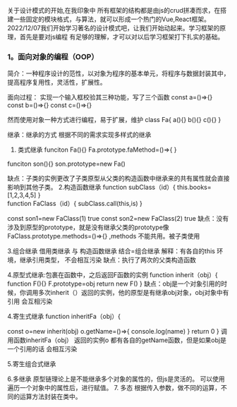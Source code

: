 关于设计模式的开始,在我印象中 所有框架的结构都是由js的crud拼凑而求，在搭建一些固定的模块格式，与算法，就可以形成一个热门的Vue,React框架。
2022/12/07我们开始学习著名的设计模式吧，让我们开始动起来。学习框架的原理，首先是要对js编程 有足够的理解，才可以对以后学习框架打下扎实的基础。


### 1。面向对象的编程（OOP）
简介：一种程序设计的范性，以对象为程序的基本单元，将程序与数据封装其中，提高程序复用性，灵活性，扩展性。
                              

面向过程：
实现一个输入框校验其三种功能，写了三个函数 
const a=()=>{}
const b=()=>{}
const c=()=>{}

然而使用对象一种方式进行编程，易于扩展，维护
class Fa{
  a(){}
  b(){}
  c(){}
}


继承：继承的方式 根据不同的需求实现多样式的继承
1. 类式继承
funciton Fa(){}
Fa.prototype.faMethod=()=>{
}

funciton son(){}
son.prototype=new Fa()
<!-- 这样子对象原型=父亲的实例 那么就继承了父亲上的方法 faMethod-->
缺点：子类的实例更改了子类原型从父类的构造函数中继承来的共有属性就会直接影响到其他子类。
2.构造函数继承
 function subClass（id）{
   this.books=[1,2,3,4,5]
 }      
 function FaClass（id）{
   subClass.call(this,is)
 }  

 const son1=new FaClass(1) true
 const son2=new FaClass(2) true
缺点：没有涉及到原型的prototype，就是没有继承父类的prototype像FaClass.prototype.methods=()=>{} ,methods 不能共用。被子类使用

3.组合继承
借用类继承 与 构造函数继承 结合=组合继承
解释：有各自的this 环境，继承引用类型， 不会相互污染 
缺点：执行了两次的父类构造函数

4.原型式继承:包裹在函数中，之后返回F函数的实例
function  inherit（obj）{
  function F(){}
  F.prototype=obj
  return new F()
}
缺点：obj是一个对象引用的时候，你调用多次inherit（）返回的实例，他的原型是有继承obj对象，obj对象中有引用 会互相污染

4.寄生式继承
function  inheritFa（obj）{
  <!--上面的inherit函数 -->
  const o=new inherit(obj)
  o.getName=()=>{
    console.log(name)
  }
  return 0
}
调用函数inheritFa（obj） 返回的实例o 都有各自的getName函数，但是如果obj是一个引用的话 会相互污染

5.寄生组合式继承


6.多继承
原型链理论上是不能继承多个对象的属性的，但js是灵活的。
可以使用遍历一个对象中的属性后，进行赋值。
7. 多态
根据传入参数，做不同的运算，不同的运算方法封装在类中。





